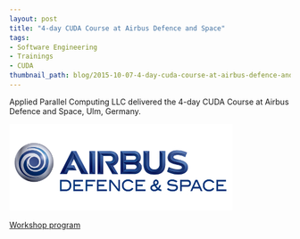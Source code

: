 ```yaml
---
layout: post
title: "4-day CUDA Course at Airbus Defence and Space"
tags:
- Software Engineering
- Trainings
- CUDA
thumbnail_path: blog/2015-10-07-4-day-cuda-course-at-airbus-defence-and-space/airbus.jpg
---
```


Applied Parallel Computing LLC delivered the 4-day CUDA Course at Airbus Defence and Space, Ulm, Germany.

![alt text](\assets\img\blog\2015-10-07-4-day-cuda-course-at-airbus-defence-and-space\airbus.jpg "Logo Title Text 1")

[Workshop program](\assets\img\blog\2015-10-07-4-day-cuda-course-at-airbus-defence-and-space\airbus_program.pdf)
